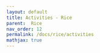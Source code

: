 ```yaml
---
layout: default
title: Activities - Rice
parent:  Rice
nav_order: 12
permalink: /docs/rice/activities
mathjax: true
---
```

